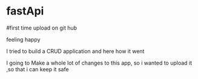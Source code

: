 # fastApi
#first time upload on git hub

feeling happy 

I tried to build a CRUD application and here how it went 

I going to Make a whole lot of changes to this app, so i wanted to upload it ,so  that i can keep it safe
